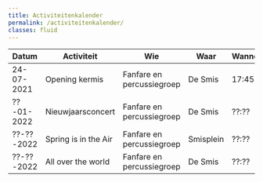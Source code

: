 ```yaml
---
title: Activiteitenkalender
permalink: /activiteitenkalender/
classes: fluid
---
```

| Datum      | Activiteit           | Wie                       | Waar      | Wanneer |
|------------|----------------------|---------------------------|-----------|---------|
| 24-07-2021 | Opening kermis       | Fanfare en percussiegroep | De Smis   | 17:45   |
| ??-01-2022 | Nieuwjaarsconcert    | Fanfare en percussiegroep | De Smis   | ??:??   |
| ??-??-2022 | Spring is in the Air | Fanfare en percussiegroep | Smisplein | ??:??   |
| ??-??-2022 | All over the world   | Fanfare en percussiegroep | De Smis   | ??:??   |
